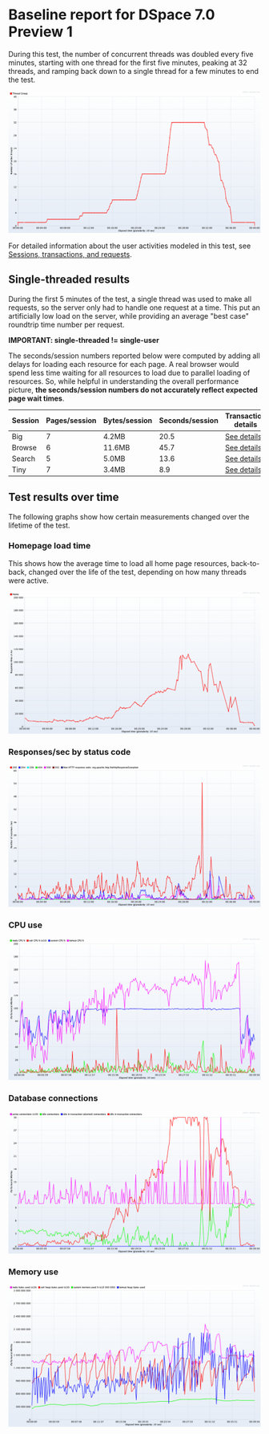# Baseline report for DSpace 7.0 Preview 1

During this test, the number of concurrent threads was doubled every five minutes, starting with one thread
for the first five minutes, peaking at 32 threads, and ramping back down to a single thread for a few minutes
to end the test.

![](threads.png)

For detailed information about the user activities modeled in this test,
see [Sessions, transactions, and requests](../../doc/sessions).

## Single-threaded results

During the first 5 minutes of the test, a single thread was used to make all requests,
so the server only had to handle one request at a time. This put an artificially low load on the server,
while providing an average "best case" roundtrip time number per request.

**IMPORTANT: single-threaded != single-user**

The seconds/session numbers reported below were computed by adding all delays for loading
each resource for each page. A real browser would spend less time waiting for all resources
to load due to parallel loading of resources.  So, while helpful in understanding the overall
performance picture, **the seconds/session numbers do not accurately reflect expected page wait times**.

Session | Pages/session | Bytes/session | Seconds/session | Transaction details
-|-|-|-|-
Big | 7 | 4.2MB | 20.5 | [See details](details-big)
Browse | 6 | 11.6MB | 45.7 | [See details](details-browse)
Search | 5 | 5.0MB | 13.6 | [See details](details-search)
Tiny | 7 | 3.4MB | 8.9 | [See details](details-tiny)

## Test results over time

The following graphs show how certain measurements changed over the lifetime of the test.

### Homepage load time

This shows how the average time to load all home page resources, back-to-back, changed over the life of the test,
depending on how many threads were active.

![](home.png)

### Responses/sec by status code

![](codes.png)

### CPU use

![](cpu.png)

### Database connections

![](database.png)

### Memory use

![](memory.png)

